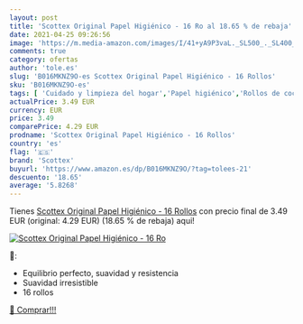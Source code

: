 ```yaml
---
layout: post
title: 'Scottex Original Papel Higiénico - 16 Ro al 18.65 % de rebaja'
date: 2021-04-25 09:26:56
image: 'https://m.media-amazon.com/images/I/41+yA9P3vaL._SL500_._SL400_.jpg'
comments: true
category: ofertas
author: 'tole.es'
slug: 'B016MKNZ9O-es Scottex Original Papel Higiénico - 16 Rollos'
sku: 'B016MKNZ9O-es'
tags: [ 'Cuidado y limpieza del hogar','Papel higiénico','Rollos de cocina, papel higiénico y pañuelos de papel','Salud y cuidado personal','scottex', ]
actualPrice: 3.49 EUR
currency: EUR
price: 3.49
comparePrice: 4.29 EUR
prodname: 'Scottex Original Papel Higiénico - 16 Rollos'
country: 'es'
flag: '🇪🇸'
brand: 'Scottex'
buyurl: 'https://www.amazon.es/dp/B016MKNZ9O/?tag=tolees-21'
descuento: '18.65'
average: '5.8268'
---
```


Tienes [Scottex Original Papel Higiénico - 16 Rollos](https://www.amazon.es/dp/B016MKNZ9O/?tag=tolees-21) con precio final de  3.49 EUR (original: 4.29 EUR) (18.65 %  de rebaja) aqui!

[![Scottex Original Papel Higiénico - 16 Ro](https://m.media-amazon.com/images/I/41+yA9P3vaL._SL500_._SL400_.jpg)](https://www.amazon.es/dp/B016MKNZ9O/?tag=tolees-21)

🔎:

- Equilibrio perfecto, suavidad y resistencia
- Suavidad irresistible
- 16 rollos

[🛒 Comprar!!!](https://www.amazon.es/dp/B016MKNZ9O/?tag=tolees-21)
